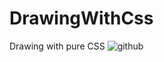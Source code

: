 # DrawingWithCss
 Drawing with pure CSS
![github](https://user-images.githubusercontent.com/112191466/217927198-1a624dda-c580-4e56-b00c-7de31c4f8033.PNG)
